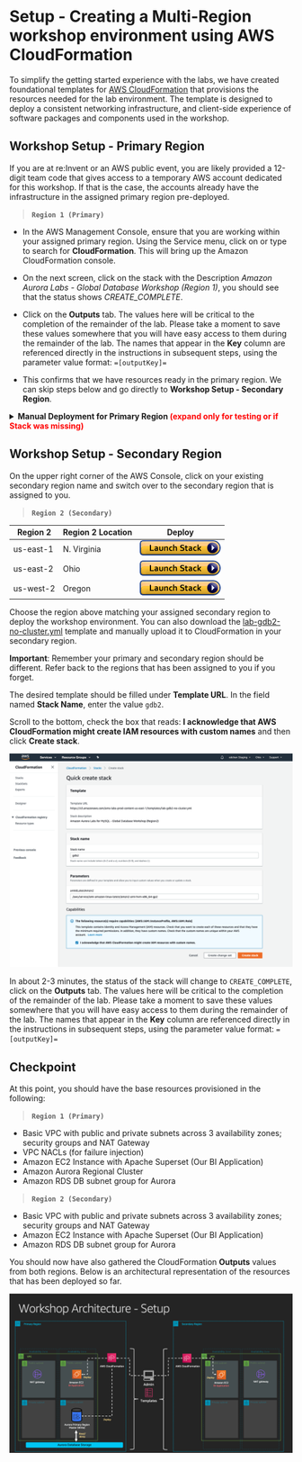 # Setup - Creating a Multi-Region workshop environment using AWS CloudFormation

To simplify the getting started experience with the labs, we have created foundational templates for <a href="https://aws.amazon.com/cloudformation/" target="_blank">AWS CloudFormation</a> that provisions the resources needed for the lab environment. The template is designed to deploy a consistent networking infrastructure, and client-side experience of software packages and components used in the workshop.


## Workshop Setup - Primary Region

If you are at re:Invent or an AWS public event, you are likely provided a 12-digit team code that gives access to a temporary AWS account dedicated for this workshop. If that is the case, the accounts already have the infrastructure in the assigned primary region pre-deployed.

> **`Region 1 (Primary)`**

* In the AWS Management Console, ensure that you are working within your assigned primary region. Using the Service menu, click on or type to search for **CloudFormation**. This will bring up the Amazon CloudFormation console.

* On the next screen, click on the stack with the Description *Amazon Aurora Labs - Global Database Workshop (Region 1)*, you should see that the status shows *CREATE_COMPLETE*.

* Click on the **Outputs** tab. The values here will be critical to the completion of the remainder of the lab.  Please take a moment to save these values somewhere that you will have easy access to them during the remainder of the lab. The names that appear in the **Key** column are referenced directly in the instructions in subsequent steps, using the parameter value format: ``=[outputKey]=``

* This confirms that we have resources ready in the primary region. We can skip steps below and go directly to **Workshop Setup - Secondary Region**.

<details>
<summary><b>Manual Deployment for Primary Region <span style="color:red;">(expand only for testing or if Stack was missing)</span></b></summary>

If this is for AWS staff testing, or if you do not have the stack auto-deployed in your primary region. <a href="manual-cfn1.md">Click here for instructions for manual deployment.</a>

</details>

## Workshop Setup - Secondary Region

On the upper right corner of the AWS Console, click on your existing secondary region name and switch over to the secondary region that is assigned to you.

> **`Region 2 (Secondary)`**

| Region 2 | Region 2 Location | Deploy |
| --- | --- | --- |
| us-east-1 | N. Virginia |  <a href="https://console.aws.amazon.com/cloudformation/home?region=us-east-1#/stacks/create/review?stackName=gdb2&templateURL=https://s3.amazonaws.com/ams-labs-prod-content-us-east-1/templates/lab-gdb2-no-cluster.yml" target="_blank"><img src="../../assets/images/cloudformation-launch-stack.png" alt="Deploy - Secondary"></a> |
| us-east-2 | Ohio | <a href="https://console.aws.amazon.com/cloudformation/home?region=us-east-2#/stacks/create/review?stackName=gdb2&templateURL=https://s3.amazonaws.com/ams-labs-prod-content-us-east-1/templates/lab-gdb2-no-cluster.yml" target="_blank"><img src="../../assets/images/cloudformation-launch-stack.png" alt="Deploy - Secondary"></a> |
| us-west-2 | Oregon | <a href="https://console.aws.amazon.com/cloudformation/home?region=us-west-2#/stacks/create/review?stackName=gdb2&templateURL=https://s3.amazonaws.com/ams-labs-prod-content-us-east-1/templates/lab-gdb2-no-cluster.yml" target="_blank"><img src="../../assets/images/cloudformation-launch-stack.png" alt="Deploy - Secondary"></a> |

Choose the region above matching your assigned secondary region to deploy the workshop environment. You can also download the [lab-gdb2-no-cluster.yml](/templates/lab-gdb2-no-cluster.yml) template and manually upload it to CloudFormation in your secondary region.

**Important**: Remember your primary and secondary region should be different. Refer back to the regions that has been assigned to you if you forget.

The desired template should be filled under **Template URL**. In the field named **Stack Name**, enter the value `gdb2`.

Scroll to the bottom, check the box that reads: **I acknowledge that AWS CloudFormation might create IAM resources with custom names** and then click **Create stack**.

<span class="image">![Region 2 CFN Launch](setup-cfn-gdb2a.png)</span>

In about 2-3 minutes, the status of the stack will change to `CREATE_COMPLETE`, click on the **Outputs** tab. The values here will be critical to the completion of the remainder of the lab.  Please take a moment to save these values somewhere that you will have easy access to them during the remainder of the lab. The names that appear in the **Key** column are referenced directly in the instructions in subsequent steps, using the parameter value format: `=[outputKey]=`


## Checkpoint

At this point, you should have the base resources provisioned in the following:

> **`Region 1 (Primary)`**

* Basic VPC with public and private subnets across 3 availability zones; security groups and NAT Gateway
* VPC NACLs (for failure injection)
* Amazon EC2 Instance with Apache Superset (Our BI Application)
* Amazon Aurora Regional Cluster
* Amazon RDS DB subnet group for Aurora

> **`Region 2 (Secondary)`**

* Basic VPC with public and private subnets across 3 availability zones; security groups and NAT Gateway
* Amazon EC2 Instance with Apache Superset (Our BI Application)
* Amazon RDS DB subnet group for Aurora

You should now have also gathered the CloudFormation **Outputs** values from both regions. Below is an architectural representation of the resources that has been deployed so far.

![Setup Architecture Diagram](setup-arch.png)
